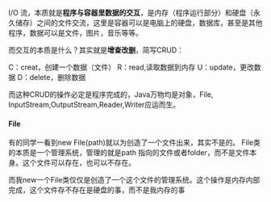 I/O 流，本质就是**程序与容器里数据的交互**，是内存（程序运行部分）和硬盘（永久储存）之间的文件交流，这里是容器可以是电脑上的硬盘，数据库，甚至是其他程序，数据可以是文件，图片，音乐等等。

而交互的本质是什么？其实就是**增查改删**，简写CRUD：

C：creat，创建一个数据（文件）
R：read,读取数据到内存
U：update，更改数据
D：delete，删除数据

而这种CRUD的操作必定是程序完成的，Java万物均是对象，File, InputStream,OutputStream,Reader,Writer应运而生。

#### File

有的同学一看到new File(path)就以为创造了一个文件出来，其实不是的。
File类的本质是一个管理系统，管理的就是path 指向的文件或者folder，而不是文件本身。这个文件可以存在，也可以不存在。

而我new一个File类仅仅是创造了一个这个文件的管理系统。这个操作是内存内部完成，这个文件存不存在是硬盘的事，而不是我内存的事
